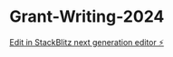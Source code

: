# Grant-Writing-2024

[Edit in StackBlitz next generation editor ⚡️](https://stackblitz.com/~/github.com/Startrap15/Grant-Writing-2024)